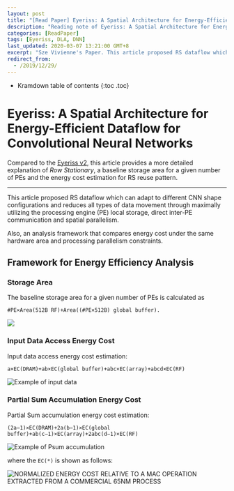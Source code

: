 ```yaml
---
layout: post
title: "[Read Paper] Eyeriss: A Spatial Architecture for Energy-Efficient Dataflow for Convolutional Neural Networks"
description: "Reading note of Eyeriss: A Spatial Architecture for Energy-Efficient Dataflow for Convolutional Neural Networks"
categories: [ReadPaper]
tags: [Eyeriss, DLA, DNN]
last_updated: 2020-03-07 13:21:00 GMT+8
excerpt: "Sze Vivienne's Paper. This article proposed RS dataflow which can adapt to different CNN shape configurations and reduces all types of data movement through maximally utilizing the processing engine (PE) local storage, direct inter-PE communication and spatial parallelism."
redirect_from:
  - /2019/12/29/
---
```


* Kramdown table of contents
{:toc .toc}

# Eyeriss: A Spatial Architecture for Energy-Efficient Dataflow for Convolutional Neural Networks

Compared to the [Eyeriss v2](../Read-Paper-Eyeriss-v2-A-Flexible-and-High-Performance-Accelerator-for-Emerging-Deep-Neural-Networks/), this article provides a more detailed explanation of *Row Stationary*, a baseline storage area for a given number of PEs and the energy cost estimation for RS reuse pattern.

---

This article proposed RS dataflow which can adapt to different CNN shape configurations and reduces all types of data movement through maximally utilizing the processing engine (PE) local storage, direct inter-PE communication and spatial parallelism.

Also, an analysis framework that compares energy cost under the same hardware area and processing parallelism constraints.

## Framework for Energy Efficiency Analysis

### Storage Area

The baseline storage area for a given number of PEs is calculated as

```
#PE×Area(512B RF)+Area((#PE×512B) global buffer).
```

![](https://images-cdn.shimo.im/H6Ir275vy2cj9SXP/image.png)

### Input Data Access Energy Cost

Input data access energy cost estimation:

```
a×EC(DRAM)+ab×EC(global buffer)+abc×EC(array)+abcd×EC(RF)
```

![Example of input data](https://images-cdn.shimo.im/4HIcPqN7ZJYtzTZu/image.png)

### Partial Sum Accumulation Energy Cost

Partial Sum accumulation energy cost estimation:

```
(2a−1)×EC(DRAM)+2a(b−1)×EC(global buffer)+ab(c−1)×EC(array)+2abc(d−1)×EC(RF)
```

![Example of Psum accumulation](https://images-cdn.shimo.im/YpjPqAj7BIkUqJOS/image.png)

where the `EC(*)` is shown as follows:

![NORMALIZED ENERGY COST RELATIVE TO A MAC OPERATION EXTRACTED FROM A COMMERCIAL 65NM PROCESS](https://images-cdn.shimo.im/QQxUYwRr9kEkrpyE/image.png)